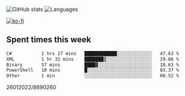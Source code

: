 ![GitHub stats](https://github-readme-stats.vercel.app/api?username=emipa606&theme=github_dark&show_icons=true) 
![Languages](https://github-readme-stats.vercel.app/api/top-langs/?username=emipa606&theme=github_dark&layout=compact)

[![ko-fi](https://ko-fi.com/img/githubbutton_sm.svg)](https://ko-fi.com/G2G55DDYD)

## Spent times this week
<!--START_SECTION:waka-->

```txt
C#           2 hrs 27 mins   ████████████░░░░░░░░░░░░░   47.63 %
XML          1 hr 32 mins    ███████▒░░░░░░░░░░░░░░░░░   29.86 %
Binary       57 mins         ████▓░░░░░░░░░░░░░░░░░░░░   18.63 %
PowerShell   10 mins         █░░░░░░░░░░░░░░░░░░░░░░░░   03.37 %
Other        1 min           ░░░░░░░░░░░░░░░░░░░░░░░░░   00.52 %
```

<!--END_SECTION:waka-->


26012022/8690260
